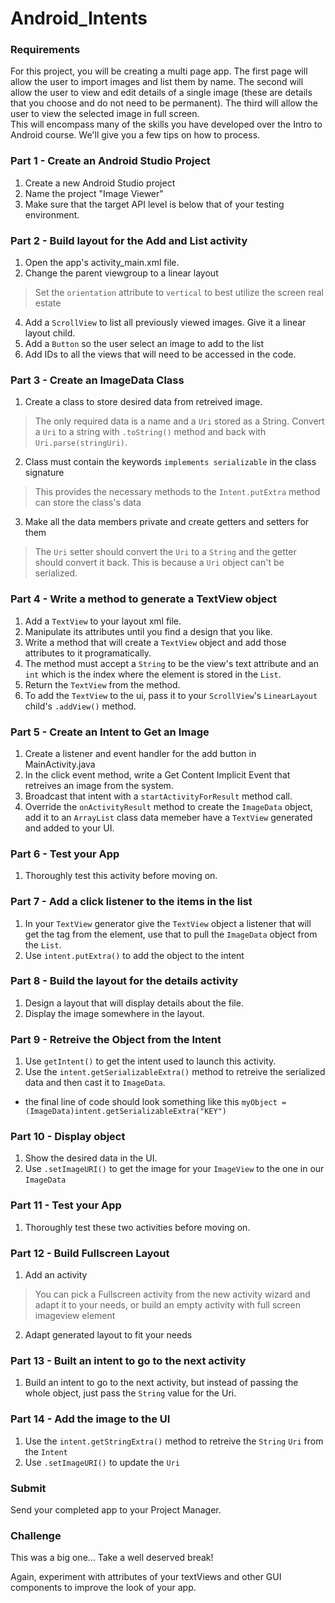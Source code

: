 # Android_Intents

### Requirements
For this project, you will be creating a multi page app. The first page will allow the user to import images and list them by name. The second will allow the user to view and edit details of a single image (these are details that you choose and do not need to be permanent). The third will allow the user to view the selected image in full screen.  
This will encompass many of the skills you have developed over the Intro to Android course. We'll give you a few tips on how to process.
	  
### Part 1 - Create an Android Studio Project

1. Create a new Android Studio project
2. Name the project "Image Viewer"
3. Make sure that the target API level is below that of your testing environment.

### Part 2 - Build layout for the Add and List activity

1. Open the app's activity_main.xml file.
2. Change the parent viewgroup to a linear layout
> Set the `orientation` attribute to `vertical` to best utilize the screen real estate
4. Add a `ScrollView` to list all previously viewed images. Give it a linear layout child.
5. Add a `Button` so the user select an image to add to the list
6. Add IDs to all the views that will need to be accessed in the code.

### Part 3 - Create an ImageData Class

1. Create a class to store desired data from retreived image.
> The only required data is a name and a `Uri` stored as a String.
> Convert a `Uri` to a string with `.toString()` method and back with `Uri.parse(stringUri)`.  
2. Class must contain the keywords `implements serializable` in the class signature
> This provides the necessary methods to the `Intent.putExtra` method can store the class's data  
3. Make all the data members private and create getters and setters for them
> The `Uri` setter should convert the `Uri` to a `String` and the getter should convert it back.
> This is because a `Uri` object can't be serialized.

### Part 4 - Write a method to generate a TextView object

1. Add a `TextView` to your layout xml file.
2. Manipulate its attributes until you find a design that you like.
3. Write a method that will create a `TextView` object and add those attributes to it programatically.
4. The method must accept a `String` to be the view's text attribute and an `int` which is the index where the element is stored in the `List`.
5. Return the `TextView` from the method.
6. To add the `TextView` to the ui, pass it to your `ScrollView`'s `LinearLayout` child's `.addView()` method.  

### Part 5 - Create an Intent to Get an Image

1. Create a listener and event handler for the add button in MainActivity.java  
2. In the click event method, write a Get Content Implicit Event that retreives an image from the system.  
3. Broadcast that intent with a `startActivityForResult` method call.  
4. Override the `onActivityResult` method to create the `ImageData` object, add it to an `ArrayList` class data memeber have a `TextView` generated and added to your UI.  
      
### Part 6 - Test your App

1. Thoroughly test this activity before moving on.

### Part 7 - Add a click listener to the items in the list

1. In your `TextView` generator give the `TextView` object a listener that will get the tag from the element, use that to pull the `ImageData` object from the `List`.
2. Use `intent.putExtra()` to add the object to the intent

### Part 8 - Build the layout for the details activity

1. Design a layout that will display details about the file.
2. Display the image somewhere in the layout.

### Part 9 - Retreive the Object from the Intent

1. Use `getIntent()` to get the intent used to launch this activity.
2. Use the `intent.getSerializableExtra()` method to retreive the serialized data and then cast it to `ImageData`.
  * the final line of code should look something like this `myObject = (ImageData)intent.getSerializableExtra("KEY")`  

### Part 10 - Display object

1. Show the desired data in the UI.
2. Use `.setImageURI()` to get the image for your `ImageView` to the one in our `ImageData`

### Part 11 - Test your App

1. Thoroughly test these two activities before moving on.

### Part 12 - Build Fullscreen Layout

1. Add an activity
> You can pick a Fullscreen activity from the new activity wizard and adapt it to your needs, or build an empty activity with full screen imageview element
2. Adapt generated layout to fit your needs

### Part 13 - Built an intent to go to the next activity

1. Build an intent to go to the next activity, but instead of passing the whole object, just pass the `String` value for the Uri.

### Part 14 - Add the image to the UI

1. Use the `intent.getStringExtra()` method to retreive the `String` `Uri` from the `Intent`  
2. Use `.setImageURI()` to update the `Uri`
	  
### Submit
Send your completed app to your Project Manager.

### Challenge
This was a big one... Take a well deserved break!  

Again, experiment with attributes of your textViews and other GUI components to improve the look of your app.
